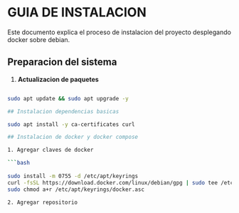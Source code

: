 # GUIA DE INSTALACION 

Este documento explica el proceso de instalacion del proyecto desplegando docker sobre debian.

## Preparacion del sistema

1. **Actualizacion de paquetes**

```bash 

sudo apt update && sudo apt upgrade -y

## Instalacion dependencias basicas

sudo apt install -y ca-certificates curl

## Instalacion de docker y docker compose

1. Agregar claves de docker 

```bash
 
sudo install -m 0755 -d /etc/apt/keyrings
curl -fsSL https://download.docker.com/linux/debian/gpg | sudo tee /etc/apt/keyrings/docker.asc > /dev/null
sudo chmod a+r /etc/apt/keyrings/docker.asc

2. Agregar repositorio 


